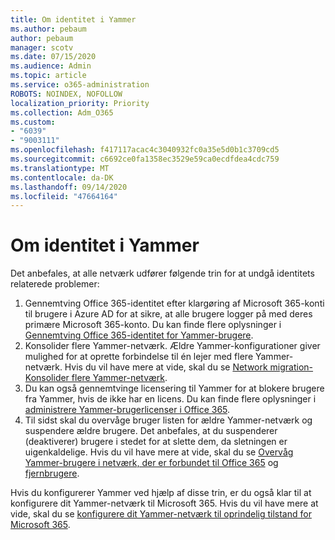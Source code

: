 ```yaml
---
title: Om identitet i Yammer
ms.author: pebaum
author: pebaum
manager: scotv
ms.date: 07/15/2020
ms.audience: Admin
ms.topic: article
ms.service: o365-administration
ROBOTS: NOINDEX, NOFOLLOW
localization_priority: Priority
ms.collection: Adm_O365
ms.custom:
- "6039"
- "9003111"
ms.openlocfilehash: f417117acac4c3040932fc0a35e5d0b1c3709cd5
ms.sourcegitcommit: c6692ce0fa1358ec3529e59ca0ecdfdea4cdc759
ms.translationtype: MT
ms.contentlocale: da-DK
ms.lasthandoff: 09/14/2020
ms.locfileid: "47664164"
---
```

# <a name="about-identity-in-yammer"></a>Om identitet i Yammer

Det anbefales, at alle netværk udfører følgende trin for at undgå identitets relaterede problemer:

1. Gennemtving Office 365-identitet efter klargøring af Microsoft 365-konti til brugere i Azure AD for at sikre, at alle brugere logger på med deres primære Microsoft 365-konto. Du kan finde flere oplysninger i [Gennemtving Office 365-identitet for Yammer-brugere](https://docs.microsoft.com/yammer/configure-your-yammer-network/enforce-office-365-identity).
2. Konsolider flere Yammer-netværk. Ældre Yammer-konfigurationer giver mulighed for at oprette forbindelse til én lejer med flere Yammer-netværk. Hvis du vil have mere at vide, skal du se [Network migration-Konsolider flere Yammer-netværk](https://docs.microsoft.com/yammer/configure-your-yammer-network/consolidate-multiple-yammer-networks).
3. Du kan også gennemtvinge licensering til Yammer for at blokere brugere fra Yammer, hvis de ikke har en licens. Du kan finde flere oplysninger i [administrere Yammer-brugerlicenser i Office 365](https://docs.microsoft.com/yammer/manage-yammer-users/manage-yammer-licenses-in-office-365).
4. Til sidst skal du overvåge bruger listen for ældre Yammer-netværk og suspendere ældre brugere. Det anbefales, at du suspenderer (deaktiverer) brugere i stedet for at slette dem, da sletningen er uigenkaldelige. Hvis du vil have mere at vide, skal du se [Overvåg Yammer-brugere i netværk, der er forbundet til Office 365](https://docs.microsoft.com/yammer/manage-yammer-users/audit-users-connected-to-office-365) og [fjernbrugere](https://docs.microsoft.com/yammer/manage-yammer-users/add-block-or-remove-users#remove-users).

Hvis du konfigurerer Yammer ved hjælp af disse trin, er du også klar til at konfigurere dit Yammer-netværk til Microsoft 365. Hvis du vil have mere at vide, skal du se [konfigurere dit Yammer-netværk til oprindelig tilstand for Microsoft 365](https://docs.microsoft.com/yammer/configure-your-yammer-network/native-mode).